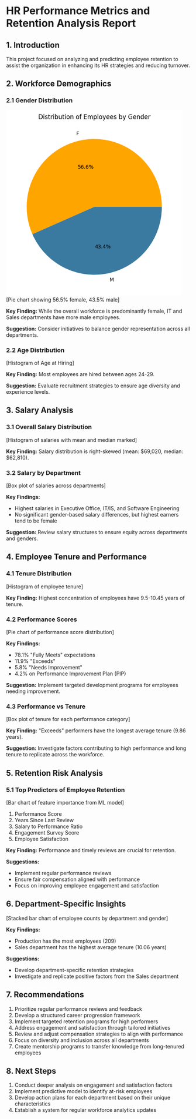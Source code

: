 # HR Performance Metrics and Retention Analysis Report

## 1. Introduction
This project focused on analyzing and predicting employee retention to assist the organization in enhancing its HR strategies and reducing turnover.
## 2. Workforce Demographics

### 2.1 Gender Distribution
<img src="Images/Distribution of Employees by Gender.png" alt="Pie chart showing 56.5% female, 43.5% male">
[Pie chart showing 56.5% female, 43.5% male]

**Key Finding:** While the overall workforce is predominantly female, IT and Sales departments have more male employees.

**Suggestion:** Consider initiatives to balance gender representation across all departments.

### 2.2 Age Distribution
[Histogram of Age at Hiring]

**Key Finding:** Most employees are hired between ages 24-29.

**Suggestion:** Evaluate recruitment strategies to ensure age diversity and experience levels.

## 3. Salary Analysis

### 3.1 Overall Salary Distribution
[Histogram of salaries with mean and median marked]

**Key Finding:** Salary distribution is right-skewed (mean: $69,020, median: $62,810).

### 3.2 Salary by Department
[Box plot of salaries across departments]

**Key Findings:** 
- Highest salaries in Executive Office, IT/IS, and Software Engineering
- No significant gender-based salary differences, but highest earners tend to be female

**Suggestion:** Review salary structures to ensure equity across departments and genders.

## 4. Employee Tenure and Performance

### 4.1 Tenure Distribution
[Histogram of employee tenure]

**Key Finding:** Highest concentration of employees have 9.5-10.45 years of tenure.

### 4.2 Performance Scores
[Pie chart of performance score distribution]

**Key Findings:**
- 78.1% "Fully Meets" expectations
- 11.9% "Exceeds"
- 5.8% "Needs Improvement"
- 4.2% on Performance Improvement Plan (PIP)

**Suggestion:** Implement targeted development programs for employees needing improvement.

### 4.3 Performance vs Tenure
[Box plot of tenure for each performance category]

**Key Finding:** "Exceeds" performers have the longest average tenure (9.86 years).

**Suggestion:** Investigate factors contributing to high performance and long tenure to replicate across the workforce.

## 5. Retention Risk Analysis

### 5.1 Top Predictors of Employee Retention
[Bar chart of feature importance from ML model]

1. Performance Score
2. Years Since Last Review
3. Salary to Performance Ratio
4. Engagement Survey Score
5. Employee Satisfaction

**Key Finding:** Performance and timely reviews are crucial for retention.

**Suggestions:**
- Implement regular performance reviews
- Ensure fair compensation aligned with performance
- Focus on improving employee engagement and satisfaction

## 6. Department-Specific Insights

[Stacked bar chart of employee counts by department and gender]

**Key Findings:**
- Production has the most employees (209)
- Sales department has the highest average tenure (10.06 years)

**Suggestions:**
- Develop department-specific retention strategies
- Investigate and replicate positive factors from the Sales department

## 7. Recommendations

1. Prioritize regular performance reviews and feedback
2. Develop a structured career progression framework
3. Implement targeted retention programs for high performers
4. Address engagement and satisfaction through tailored initiatives
5. Review and adjust compensation strategies to align with performance
6. Focus on diversity and inclusion across all departments
7. Create mentorship programs to transfer knowledge from long-tenured employees

## 8. Next Steps

1. Conduct deeper analysis on engagement and satisfaction factors
2. Implement predictive model to identify at-risk employees
3. Develop action plans for each department based on their unique characteristics
4. Establish a system for regular workforce analytics updates
